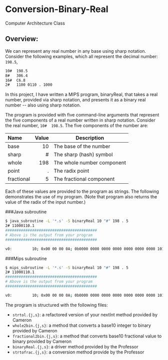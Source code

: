 # Conversion-Binary-Real
 Computer Architecture Class
## Overview:

We can represent any real number in any base using sharp notation. Consider the following examples, which all represent the decimal number: `198.5`,

```bash
10#  198.5
8#   306.4
16#  C6.8
2#   1100 0110 . 1000
```
In this project, I have written a MIPS program, binaryReal, that takes a real number, provided via sharp notation, and presents it as a binary real number -- also using sharp notation.

The program is provided with five command-line arguments that represent the five components of a real number written in sharp notation.  Consider the real number, `10#  198.5`.  The five components of the number are:

  |  Name        |  Value   | Description                  |
  |:-------------| --------:|------------------------------|
  |  base        |  10      | The base of the number       |
  |  sharp       |  #       | The sharp (hash) symbol      |
  |  whole       |  198     | The whole number component   |
  |  point       |  .       | The radix point              |
  |  fractional  |  5       | The fractional component     |

Each of these values are provided to the program as strings. The following demonstrates the use of my program. (Note that program also returns the value of the radix of the input number.)

###Java subroutine
   ```bash
   $ java_subroutine -L '*.s' -S binaryReal 10 "#" 198 . 5 
   2# 11000110.1
   #########################################
   # Above is the output from your program
   #########################################
   
   v0:         10; 0x00 00 00 0A; 0b0000 0000 0000 0000 0000 0000 0000 1010;
   ```

###Mips subroutine
   ```bash
   $ mips_subroutine -L '*.s' -S binaryReal 10 "#" 198 . 5 
   2# 11000110.1
   #########################################
   # Above is the output from your program
   #########################################
   
   v0:         10; 0x00 00 00 0A; 0b0000 0000 0000 0000 0000 0000 0000 1010;
   ```

The program is structured with the following files:

  * `strtol.{j,s}`: a refactored version of your nextInt method provided by Cameron 
  * `whole2bin.{j,s}`: a method that converts a base10 integer to binary provided by Cameron 
  * `fractional2bin.{j,s}`: a method that converts base10 fractional value to binary provided by Cameron 
  * `binaryReal.{j,s}`: a driver method provided by the Professor
  * `strtofrac.{j,s}`: a conversion method provide by the Professor
